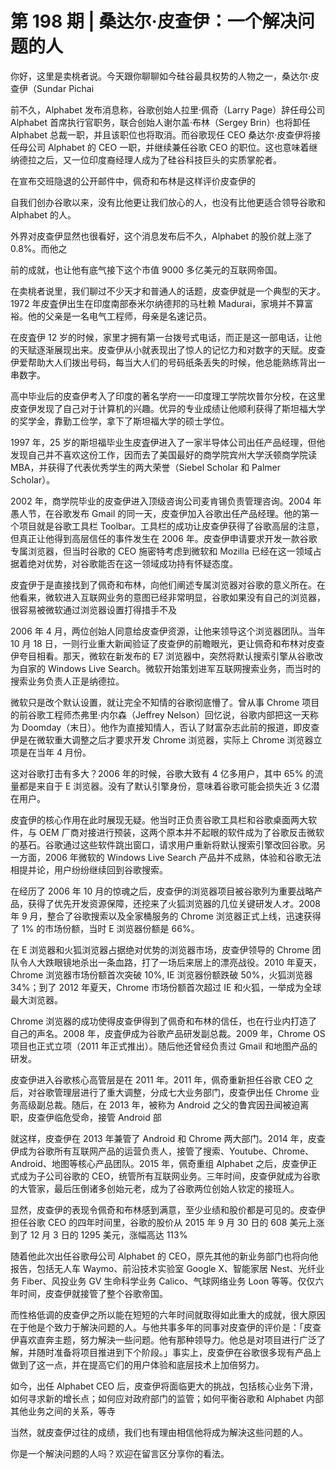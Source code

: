 # 第 198 期 | 桑达尔·皮查伊：一个解决问题的人

你好，这里是卖桃者说。今天跟你聊聊如今硅谷最具权势的人物之一，桑达尔·皮查伊（Sundar Pichai

前不久，Alphabet 发布消息称，谷歌创始人拉里·佩奇（Larry Page）辞任母公司 Alphabet 首席执行官职务，联合创始人谢尔盖·布林（Sergey Brin）也将卸任 Alphabet 总裁一职，并且该职位也将取消。而谷歌现任 CEO 桑达尔·皮查伊将接任母公司 Alphabet 的 CEO 一职，并继续兼任谷歌 CEO 的职位。这也意味着继纳德拉之后，又一位印度裔经理人成为了硅谷科技巨头的实质掌舵者。

在宣布交班隐退的公开邮件中，佩奇和布林是这样评价皮查伊的

自我们创办谷歌以来，没有比他更让我们放心的人，也没有比他更适合领导谷歌和 Alphabet 的人。

外界对皮查伊显然也很看好，这个消息发布后不久，Alphabet 的股价就上涨了 0.8%。而他之

前的成就，也让他有底气接下这个市值 9000 多亿美元的互联网帝国。

在卖桃者说里，我们聊过不少天才和普通人的话题，皮查伊就是一个典型的天才。1972 年皮査伊出生在印度南部泰米尔纳德邦的马杜赖 Madurai，家境并不算富裕。他的父亲是一名电气工程师，母亲是名速记员。

在皮査伊 12 岁的时候，家里才拥有第一台拨号式电话，而正是这一部电话，让他的天赋逐渐展现出来。皮查伊从小就表现出了惊人的记忆力和对数字的天赋。皮查伊爱帮助大人们拨出号码，每当大人们的号码纸条丢失的时候，他总能熟练背出一串数字。

高中毕业后的皮查伊考入了印度的著名学府一一印度理工学院坎普尔分校，在这里皮查伊发现了自己对于计算机的兴趣。优异的专业成绩让他顺利获得了斯坦福大学的奖学金，靠勤工俭学，拿下了斯坦福大学的硕士学位。

1997 年，25 岁的斯坦福毕业生皮査伊进入了一家半导体公司出任产品经理，但他发现自己并不喜欢这份工作，因而去了美国最好的商学院宾州大学沃顿商学院读 MBA，并获得了代表优秀学生的两大荣誉（Siebel Scholar 和 Palmer Scholar）。

2002 年，商学院毕业的皮查伊进入顶级咨询公司麦肯锡负责管理咨询。2004 年愚人节，在谷歌发布 Gmail 的同一天，皮查伊加入谷歌出任产品经理。他的第一个项目就是谷歌工具栏 Toolbar。工具栏的成功让皮查伊获得了谷歌高层的注意，但真正让他得到高层信任的事件发生在 2006 年。皮查伊申请要求开发一款谷歌专属浏览器，但当时谷歌的 CEO 施密特考虑到微软和 Mozilla 已经在这一领域占据着绝对优势，对谷歌能否在这一领域成功持有怀疑态度。

皮査伊于是直接找到了佩奇和布林，向他们阐述专属浏览器对谷歌的意义所在。在他看来，微软进入互联网业务的意图已经非常明显，谷歌如果没有自己的浏览器，很容易被微软通过浏览器设置打得措手不及

2006 年 4 月，两位创始人同意给皮查伊资源，让他来领导这个浏览器团队。当年 10 月 18 日，一则行业重大新闻验证了皮查伊的前瞻眼光，更让佩奇和布林对皮查伊夸目相看。那天，微软在新发布的 E7 浏览器中，突然将默认搜索引擎从谷歌改为自家的 Windows Live Search。微软开始策划进军互联网搜索业务，而当时的搜索业务负责人正是纳德拉。

微软只是改个默认设置，就让完全不知情的谷歌彻底懵了。曾从事 Chrome 项目的前谷歌工程师杰弗里·内尔森（Jeffrey Nelson）回忆说，谷歌内部把这一天称为 Doomday（末日）。他作为直接知情人，否认了财富杂志此前的报道，即皮查伊是在微软重大调整之后才要求开发 Chrome 浏览器，实际上 Chrome 浏览器立项是在当年 4 月份。

这对谷歌打击有多大？2006 年的时候，谷歌大致有 4 亿多用户，其中 65% 的流量都是来自于 E 浏览器。没有了默认引擎身份，意味着谷歌可能会损失近 3 亿潜在用户。

皮査伊的核心作用在此时展现无疑。他当时正负责谷歌工具栏和谷歌桌面两大软件，与 OEM 厂商对接进行预装，这两个原本并不起眼的软件成为了谷歌反击微软的基石。谷歌通过这些软件跳出窗口，请求用户重新将默认搜索引擎改回谷歌。另一方面，2006 年微软的 Windows Live Search 产品并不成熟，体验和谷歌无法相提并论，用户纷纷继续回到谷歌搜索。

在经历了 2006 年 10 月的惊魂之后，皮查伊的浏览器项目被谷歌列为重要战略产品，获得了优先开发资源保障，还挖来了火狐浏览器的几位关键研发人オ。2008 年 9 月，整合了谷歌搜索以及全家桶服务的 Chrome 浏览器正式上线，迅速获得了 1% 的市场份额，当时 E 浏览器份额是 66%。

在 E 浏览器和火狐浏览器占据绝对优势的浏览器市场，皮查伊领导的 Chrome 团队令人大跌眼镜地杀出一条血路，打了一场后来居上的漂亮战役。2010 年夏天，Chrome 浏览器市场份额首次突破 10%, IE 浏览器份额跌破 50%，火狐浏览器 34%；到了 2012 年夏天，Chrome 市场份额首次超过 IE 和火狐，一举成为全球最大浏览器。

Chrome 浏览器的成功使得皮查伊得到了佩奇和布林的信任，也在行业内打造了自己的声名。2008 年，皮査伊成为谷歌产品研发副总裁。2009 年，Chrome OS 项目也正式立项（2011 年正式推出）。随后他还曾经负责过 Gmail 和地图产品的研发。

皮查伊进入谷歌核心高管层是在 2011 年。2011 年，佩奇重新担任谷歌 CEO 之后，对谷歌管理层进行了重大调整，分成七大业务部门，皮查伊出任 Chrome 业务高级副总裁。随后，在 2013 年，被称为 Android 之父的鲁宾因丑闻被迫离职，皮查伊临危受命，接管 Android 部

就这样，皮查伊在 2013 年兼管了 Android 和 Chrome 两大部门。2014 年，皮查伊成为谷歌所有互联网产品的运营负责人，接管了搜索、Youtube、Chrome、Android、地图等核心产品团队。2015 年，佩奇重组 Alphabet 之后，皮查伊正式成为子公司谷歌的 CEO，统管所有互联网业务。三年时间，皮查伊就成为谷歌的大管家，最后压倒诸多创始元老，成为了谷歌两位创始人钦定的接班人。

显然，皮查伊的表现令佩奇和布林感到满意，至少业绩和股价都是可见的。皮查伊担任谷歌 CEO 的四年时间里，谷歌的股价从 2015 年 9 月 30 日的 608 美元上涨到了 12 月 3 日的 1295 美元，涨幅高达 113%

随着他此次出任谷歌母公司 Alphabet 的 CEO，原先其他的新业务部门也将向他报告，包括无人车 Waymo、前沿技术实验室 Google X、智能家居 Nest、光纤业务 Fiber、风投业务 GV 生命科学业务 Calico、气球网络业务 Loon 等等。仅仅六年时间，皮查伊就接管了整个谷歌帝国。

而性格低调的皮查伊之所以能在短短的六年时间就取得如此重大的成就，很大原因在于他是个致力于解決问题的人。与他共事多年的同事对皮查伊的评价是：「皮查伊喜欢直奔主题，努力解決一些问题。他有那种领导力。他总是对项目进行广泛了解，并随时准备将项目推进到下个阶段。」事实上，皮查伊在谷歌很多现有产品上做到了这一点，并在提高它们的用户体验和底层技术上加倍努力。

如今，出任 Alphabet CEO 后，皮查伊将面临更大的挑战，包括核心业务下滑，如何寻求新的增长点；如何应对政府部门的监管；如何平衡谷歌和 Alphabet 内部其他业务之间的关系，等寺

当然，就皮查伊过往的成绩，我们也有理由相信他将成为解決这些问题的人。

你是一个解決问题的人吗？欢迎在留言区分享你的看法。

